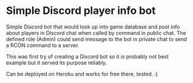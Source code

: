 # Simple Discord player info bot

Simple Discord bot that would look up into game database and post info about players in Discord chat when called by command in public chat.
The defined role (Admin) could send message to the bot in private chat to send a RCON command to a server.

This was first try of creating a Discord bot so it is probably not best example but it served its purpose reliably.

Can be deployed on Heroku and works for free there, tested. :)